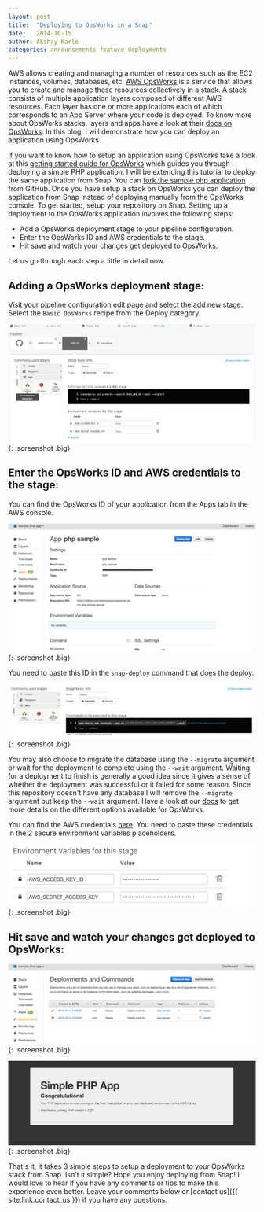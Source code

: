 ```yaml
---
layout: post
title:  "Deploying to OpsWorks in a Snap"
date:   2014-10-15
author: Akshay Karle
categories: announcements feature deployments
---
```


AWS allows creating and managing a number of resources such as the EC2 instances, volumes, databases, etc. [AWS OpsWorks](http://aws.amazon.com/opsworks/) is a service that allows you to create and manage these resources collectively in a stack. A stack consists of multiple application layers composed of different AWS resources. Each layer has one or more applications each of which corresponds to an App Server where your code is deployed. To know more about OpsWorks stacks, layers and apps have a look at their [docs on OpsWorks](http://docs.aws.amazon.com/opsworks/latest/userguide/welcome.html). In this blog, I will demonstrate how you can deploy an application using OpsWorks.

If you want to know how to setup an application using OpsWorks take a look at this [getting started guide for OpsWorks](http://docs.aws.amazon.com/opsworks/latest/userguide/gettingstarted-simple.html) which guides you through deploying a simple PHP application. I will be extending this tutorial to deploy the same application from Snap. You can [fork the sample php application](https://github.com/amazonwebservices/opsworks-demo-php-simple-app) from GitHub. Once you have setup a stack on OpsWorks you can deploy the application from Snap instead of deploying manually from the OpsWorks console. To get started, setup your repository on Snap. Setting up a deployment to the OpsWorks application involves the following steps:

* Add a OpsWorks deployment stage to your pipeline configuration.
* Enter the OpsWorks ID and AWS credentials to the stage.
* Hit save and watch your changes get deployed to OpsWorks.

Let us go through each step a little in detail now.



## Adding a OpsWorks deployment stage:

Visit your pipeline configuration edit page and select the add new stage. Select the `Basic OpsWorks` recipe from the Deploy category.

![Add Stage](/assets/images/screenshots/aws-opsworks/add-stage@2x.png){: .screenshot .big}



## Enter the OpsWorks ID and AWS credentials to the stage:

You can find the OpsWorks ID of your application from the Apps tab in the AWS console.

![Application ID](/assets/images/screenshots/aws-opsworks/opsworks-id@2x.png){: .screenshot .big}

You need to paste this ID in the `snap-deploy` command that does the deploy.

![OpsWorks ID](/assets/images/screenshots/aws-opsworks/add-opsworks-id@2x.png){: .screenshot .big}

You may also choose to migrate the database using the `--migrate` argument or wait for the deployment to complete using the `--wait` argument. Waiting for a deployment to finish is generally a good idea since it gives a sense of whether the deployment was successful or it failed for some reason. Since this repository doesn't have any database I will remove the `--migrate` argument but keep the `--wait` argument. Have a look at our [docs](http://docs.snap-ci.com/deployments/aws-deployments/#using-opsworks-to-deploy-to-aws%23command-line-usage-of-snap-deploy-for-opsworks-deployments) to get more details on the different options available for OpsWorks.

You can find the AWS credentials [here](https://console.aws.amazon.com/iam/home?#security_credential). You need to paste these credentials in the 2 secure environment variables placeholders.

![AWS credentials](/assets/images/screenshots/aws-opsworks/add-aws-creds@2x.png){: .screenshot .big}



## Hit save and watch your changes get deployed to OpsWorks:

![Deployed](/assets/images/screenshots/aws-opsworks/deployed@2x.png){: .screenshot .big}

![PHP app deployed](/assets/images/screenshots/aws-opsworks/php-deployed@2x.png){: .screenshot .big}



That's it, it takes 3 simple steps to setup a deployment to your OpsWorks stack from Snap. Isn't it simple? Hope you enjoy deploying from Snap! I would love to hear if you have any comments or tips to make this experience even better. Leave your comments below or [contact us]({{ site.link.contact_us }}) if you have any questions.
